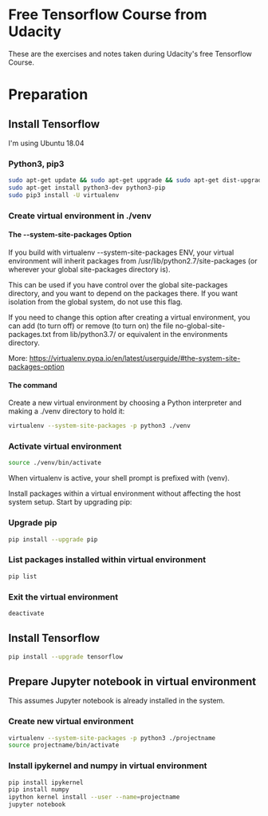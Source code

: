 # Free Tensorflow Course from Udacity
These are the exercises and notes taken during Udacity's free Tensorflow Course.

# Preparation

## Install Tensorflow
I'm using Ubuntu 18.04

### Python3, pip3

```Bash
sudo apt-get update && sudo apt-get upgrade && sudo apt-get dist-upgrade
sudo apt-get install python3-dev python3-pip
sudo pip3 install -U virtualenv
```

### Create virtual environment in ./venv

#### The --system-site-packages Option

If you build with virtualenv --system-site-packages ENV, your virtual environment will inherit packages from /usr/lib/python2.7/site-packages (or wherever your global site-packages directory is).

This can be used if you have control over the global site-packages directory, and you want to depend on the packages there. If you want isolation from the global system, do not use this flag.

If you need to change this option after creating a virtual environment, you can add (to turn off) or remove (to turn on) the file no-global-site-packages.txt from lib/python3.7/ or equivalent in the environments directory.

More: https://virtualenv.pypa.io/en/latest/userguide/#the-system-site-packages-option

#### The command

Create a new virtual environment by choosing a Python interpreter and making a ./venv directory to hold it:

```Bash
virtualenv --system-site-packages -p python3 ./venv
```

### Activate virtual environment

```Bash
source ./venv/bin/activate
```

When virtualenv is active, your shell prompt is prefixed with (venv).

Install packages within a virtual environment without affecting the host system setup. Start by upgrading pip:

### Upgrade pip

```Bash
pip install --upgrade pip
```

### List packages installed within virtual environment

```Bash
pip list 
```

### Exit the virtual environment

```Bash
deactivate
```

## Install Tensorflow

```Bash
pip install --upgrade tensorflow
```

## Prepare Jupyter notebook in virtual environment

This assumes Jupyter notebook is already installed in the system.

### Create new virtual environment

```Bash
virtualenv --system-site-packages -p python3 ./projectname
source projectname/bin/activate
```

### Install ipykernel and numpy in virtual environment
```Bash
pip install ipykernel
pip install numpy
ipython kernel install --user --name=projectname
jupyter notebook
```
